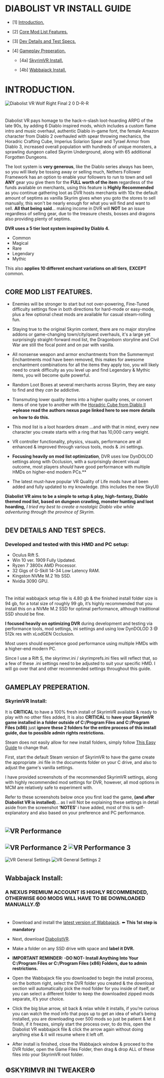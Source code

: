 # DIABOLIST VR INSTALL GUIDE

- [1] [Introduction.](#introduction)

- [2] [Core Mod List Features.](#core-mod-list-features)

- [3] [Dev Details and Test Specs.](#dev-details-and-test-specs)

- [4] [Gameplay Preperation.](#gameplay-preperation)

    - [4a] [SkyrimVR Install.](#skyrimvr-install)

    - [4b] [Wabbajack Install.](#wabbajack-install)


# INTRODUCTION.
![Diabolist VR Wolf Right Final 2 0 D-R-R](https://user-images.githubusercontent.com/78007822/139607370-54db657a-af31-498c-acfb-b3474550df9a.jpg)
#
Diabolist VR pays homage to the hack-n-slash loot-hoarding ARPG of the late 90s, by adding 6 Diablo inspired mods, which includes a custom flame intro and music overhaul, authentic Diablo in-game font, the female Amazon character from Diablo 2 overhauled with spear throwing mechanics, the Horadric Crafting Cube, Imperius Solarion Spear and Tyrael Armor from Diablo 3, increased overall population with hundreds of unique monsters, a sprawling dungeon called Skyrim Underground, along with 65 additional Forgotten Dungeons.

The loot system is **very generous**, like the Diablo series always has been, so you will likely be tossing away or selling much, Nethers Follower Framework has an option to enable your followers to run to town and sell **ANY** gear you give them for the **FULL worth of the item** regardless of the funds available on merchants, using this feature is **Highly Recommended** as you continue gathering loot as DVR hosts merchants with 10x the default amount of septims as vanilla Skyrim gives when you goto the stores to sell manually, this won't be nearly enough for what you will find and want to sell. **All that being said**... making income in DVR will **NOT** be an issue regardless of selling gear, due to the treasure chests, bosses and dragons also providing plenty of septims.

**DVR uses a 5 tier loot system inspired by Diablo 4.**
 - Common 
 - Magical 
 - Rare
 - Legendary 
 - Mythic

This also **applies 10 different enchant variations on all tiers**, **EXCEPT** common.
#
## CORE MOD LIST FEATURES.

- Enemies will be stronger to start but not over-powering, Fine-Tuned difficulty settings flow in both directions for hard-mode or easy-mode, plus a few optional cheat mods are available for casual steam-rolling fun.

- Staying true to the original Skyrim content, there are no major storyline addons or game-changing town/city/quest overhauls, it's a large yet surprisingly straight-forward mod list, the Dragonborn storyline and Civil War are still the focal point and on par with vanilla.

- All nonsense weapon and armor enchantments from the Summermyst Enchantments mod have been removed, this makes for awesome enchantment combinations for all the items they apply too, you will likely need to crank difficulty as you level up and find Legendary & Mythic items, you will become quite powerful.

- Random Loot Boxes at several merchants across Skyrim, they are easy to find and they *can be* addictive.

- Transmuting lower quality items into a higher quality ones, or convert items of one type to another with the [Horadric Cube from Diablo II](https://www.nexusmods.com/skyrim/mods/22806/?tab=description) ⬅️**please read the authors nexus page linked here to see more details on how to do this.**

- This mod list is a loot hoarders dream ...and with that in mind, every new character you create starts with a ring that has 10,000 carry weight.

- VR controller functionality, physics, visuals, performance are all enhanced & improved through various tools, mods & .ini settings.

- **Focusing heavily on mod list optimization**, DVR uses low DynDOLOD settings along with Occlusion, with a surprisingly decent visual outcome, most players *should* have good performance with multiple HMDs on higher-end modern PCs.**

- The latest must-have popular VR Quality of Life mods have all been added and fully updated to my knowledge. (this includes the new SkyUI)

**Diabolist VR aims to be a simple to setup & play, high-fantasy, Diablo themed mod list, based on dungeon crawling, monster hunting and loot hoarding,** _I tried my best to create a nostalgic Diablo vibe while adventuring through the province of Skyrim._
#
## DEV DETAILS AND TEST SPECS.

### Developed and tested with this HMD and PC setup:

 - Oculus Rift S.
 - Win 10 ver. 1909 Fully Updated.
 - Ryzen 7 3800x AMD Processor.
 - 32 Gigs of G-Skill 14-34 Low Latency RAM.
 - Kingston NVMe M.2 1tb SSD.
 - Nvidia 3090 GPU.
#
The initial wabbajack setup file is 4.80 gb & the finished install folder size is 94 gb, for a total size of roughly 99 gb, it’s highly recommended that you install this on a NVMe M.2 SSD for optimal performance, although traditional SSD should be fine.

**I focused heavily on optimizing DVR** during development and testing via performance tools, mod settings, ini settings and using low DynDOLOD 3 @ 512k res with xLodGEN Occlusion.

Most users should experience good performance using multiple HMDs with a higher-end modern PC. 

Since I use a Rift S, the skyrimvr.ini / skyrimprefs.ini files will reflect that, so a few of these .ini settings need to be adjusted to suit your specific HMD. I will go over that and other recommended settings throughout this guide.
#

## GAMEPLAY PREPERATION.

### SkyrimVR Install:

It is **CRITICAL** to have a 100% fresh install of SkyrimVR available & ready to play with no other files added, It is also **CRITICAL** to **have your SkyrimVR game installed in a folder outside of  C:/Program Files  and  C:/Program Files (x86)**  just **ignore these 2 folders for the entire process of this install guide, due to possible admin rights restrictions.**

Steam does not easily allow for new install folders, simply follow 
[This Easy Guide](https://drive.google.com/drive/folders/1lOBFqblzA23AbXFz-usTejOKR5UFsPjA?usp=sharing) to change that.

First, start the default Steam version of SkyrimVR to have the game create the appropriate .ini file in the documents folder on your C drive, and also to adjust the game's vanilla settings.

I have provided screenshots of the recommended SkyrimVR settings, along with highly recommended mod settings for DVR, however, all mod options in MCM are relatively safe to experiment with.

Refer to these screenshots below once you first load the game, **(and after Diabolist VR is installed)**... as I will Not be explaining these settings in detail aside from the screenshot **‘NOTES’** i have added, most of this is self-explanatory and also based on your preference and PC performance.
#
![VR Performance](https://user-images.githubusercontent.com/78007822/139617500-49f12f18-8311-426e-a045-c1b5ae8cf814.png)
-
![VR Performance 2](https://user-images.githubusercontent.com/78007822/139617544-c8bfd44b-a2bf-411a-a283-05d8dc02ac70.png)
![VR Performance 3](https://user-images.githubusercontent.com/78007822/139618123-a1acb305-3ff7-4e7d-8f9b-c0968dd25e31.png)
-
![VR General Settings](https://user-images.githubusercontent.com/78007822/139700937-e01a3313-06cd-4111-8d8b-e30e5bb21495.png)
![VR General Settings 2](https://user-images.githubusercontent.com/78007822/139618717-47785cc5-81c8-43ac-9f0e-82e693936673.png)
#
## Wabbajack Install:

### A NEXUS PREMIUM ACCOUNT IS HIGHLY RECOMMENDED, OTHERWISE 600 MODS WILL HAVE TO BE DOWNLOADED MANUALLY.😵
#
- Download and install the [latest version of Wabbajack](https://github.com/wabbajack-tools/wabbajack/releases). ⬅️️ **This 1st step is mandatory**

- Next, download [DiabolistVR](https://drive.google.com/file/d/1T8xmV9K4_5wMt4AC2rBia09qgBqL8JOu/view?usp=sharing).

- Make a folder on any SSD drive with space and **label it DVR.**

- **IMPORTANT REMINDER: -DO NOT- Install Anything Into Your C:/Program Files or C:/Program Files (x86) Folders, due to admin restrictions.**

- Open the Wabbajack file you downloaded to begin the install process, on the bottom right, select the DVR folder you created & the download section will automatically pick the mod folder for you inside of itself, or you can select a different folder to keep the downloaded zipped mods separate, it’s your choice.

- Click the big blue arrow, sit back & relax while it installs, if you’re curious you can watch the mod info that pops up to get an idea of what’s being installed, you are downloading over 500 mods so just be patient & let it finish, if it freezes, simply start the process over, to do this, open the Diabolist VR wabbajack file & click the arrow again without doing anything else & it will resume where it left off.

- After install is finished, close the Wabbajack window & proceed to the DVR folder, open the Game Files Folder, then drag & drop ALL of these files into your SkyrimVR root folder.

## ⚙️SKYRIMVR INI TWEAKER⚙️



